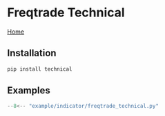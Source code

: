# Freqtrade Technical

[Home](https://github.com/freqtrade/technical/)

## Installation

```sh
pip install technical
```

## Examples

```python
--8<-- "example/indicator/freqtrade_technical.py"
```
